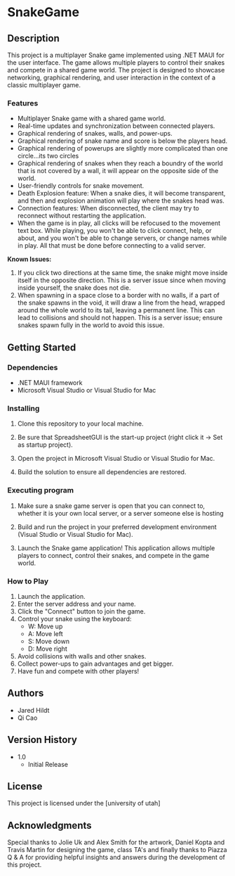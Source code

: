 # SnakeGame

## Description

This project is a multiplayer Snake game implemented using .NET MAUI for the user interface. The game allows
multiple players to control their snakes and compete in a shared game world. The project is designed to showcase
networking, graphical rendering, and user interaction in the context of a classic multiplayer game.

### Features

- Multiplayer Snake game with a shared game world.
- Real-time updates and synchronization between connected players.
- Graphical rendering of snakes, walls, and power-ups.
- Graphical rendering of snake name and score is below the players head.
- Graphical rendering of powerups are slightly more complicated than one circle...its two circles
- Graphical rendering of snakes when they reach a boundry of the world that is not covered by a wall, it will appear on the opposite side of the world.
- User-friendly controls for snake movement.
- Death Explosion feature: When a snake dies, it will become transparent, and then and explosion animation will play where the snakes head was.
- Connection features: When disconnected, the client may try to reconnect without restarting the application.
- When the game is in play, all clicks will be refocused to the movement text box.
    While playing, you won't be able to click connect, help, or about, and you won't be able to change servers, or change names while in play. All that
    must be done before connecting to a valid server.

**Known Issues:**

1. If you click two directions at the same time, the snake might move inside itself in the opposite direction. This is a server issue since when moving inside yourself, the snake does not die.
2. When spawning in a space close to a border with no walls, if a part of the snake spawns in the void, it will draw a line from the head, wrapped around the whole world to its tail, leaving a permanent line.
This can lead to collisions and should not happen. This is a server issue; ensure snakes spawn fully in the world to avoid this issue.


## Getting Started

### Dependencies

* .NET MAUI framework
* Microsoft Visual Studio or Visual Studio for Mac

### Installing

1. Clone this repository to your local machine.

2. Be sure that SpreadsheetGUI is the start-up project (right click it -> Set as startup project).

3. Open the project in Microsoft Visual Studio or Visual Studio for Mac.

4. Build the solution to ensure all dependencies are restored.


### Executing program

1. Make sure a snake game server is open that you can connect to, whether it is your own local server, or a server someone else is hosting

2. Build and run the project in your preferred development environment (Visual Studio or Visual Studio for Mac).

3. Launch the Snake game application! This application allows multiple players to connect, control their snakes, and compete in the game world.

### How to Play

1. Launch the application.
2. Enter the server address and your name.
3. Click the "Connect" button to join the game.
4. Control your snake using the keyboard:
   - W: Move up
   - A: Move left
   - S: Move down
   - D: Move right
5. Avoid collisions with walls and other snakes.
6. Collect power-ups to gain advantages and get bigger.
7. Have fun and compete with other players!

## Authors

* Jared Hildt
* Qi Cao

## Version History

* 1.0
    * Initial Release

## License

This project is licensed under the [university of utah]

## Acknowledgments

Special thanks to Jolie Uk and Alex Smith for the artwork, Daniel Kopta and Travis Martin for designing the game, class TA's
and finally thanks to Piazza Q & A for providing helpful insights and answers during the development of this project.